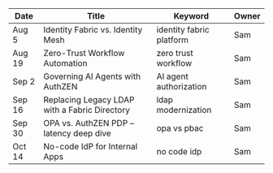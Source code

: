 | Date | Title | Keyword | Owner |
|------|-------|---------|-------|
| Aug 5 | Identity Fabric vs. Identity Mesh | identity fabric platform | Sam |
| Aug 19 | Zero-Trust Workflow Automation | zero trust workflow | Sam |
| Sep 2 | Governing AI Agents with AuthZEN | AI agent authorization | Sam |
| Sep 16 | Replacing Legacy LDAP with a Fabric Directory | ldap modernization | Sam |
| Sep 30 | OPA vs. AuthZEN PDP – latency deep dive | opa vs pbac | Sam |
| Oct 14 | No-code IdP for Internal Apps | no code idp | Sam | 